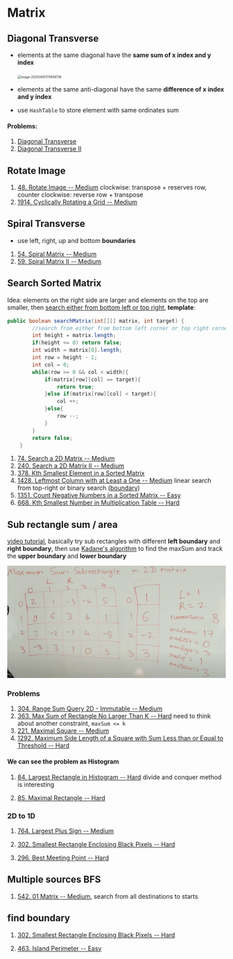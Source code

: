 # Matrix

## Diagonal Transverse

+ elements at the same diagonal have the **same sum of x index and y index**

  <img src="C:\Users\yluo\AppData\Roaming\Typora\typora-user-images\image-20210405170949738.png" alt="image-20210405170949738" style="zoom:50%;" />

+ elements at the same anti-diagonal have the same **difference of x index and y index**

+ use `HashTable` to store element with same ordinates sum

#### Problems:

1. [Diagonal Transverse](https://leetcode.com/problems/diagonal-traverse/) 
2. [Diagonal Transverse II](https://leetcode.com/problems/diagonal-traverse-ii/)



## Rotate Image

1. [48. Rotate Image -- Medium](https://leetcode.com/problems/rotate-image/) clockwise: transpose + reserves row, counter clockwise: reverse row + transpose
1. [1914. Cyclically Rotating a Grid -- Medium](https://leetcode.com/problems/cyclically-rotating-a-grid/)

## Spiral Transverse

+ use left, right, up and bottom **boundaries**

1. [54. Spiral Matrix -- Medium](https://leetcode.com/problems/spiral-matrix)
2. [59. Spiral Matrix II -- Medium](https://leetcode.com/problems/spiral-matrix-ii)



## Search Sorted Matrix

Idea: elements on the right side are larger and elements on the top are smaller, then <u>search either from bottom left or top right</u>, **template**:

```java
public boolean searchMatrix(int[][] matrix, int target) {
        //search from either from bottom left corner or top right corner
        int height = matrix.length;
        if(height <= 0) return false;
        int width = matrix[0].length;
        int row = height - 1;
        int col = 0;
        while(row >= 0 && col < width){
            if(matrix[row][col] == target){
                return true;
            }else if(matrix[row][col] < target){
                col ++;
            }else{
                row --;
            }
        }
        return false;
    }
```

1. [74. Search a 2D Matrix -- Medium](https://leetcode.com/problems/search-a-2d-matrix/)
2. [240. Search a 2D Matrix II -- Medium](https://leetcode.com/problems/search-a-2d-matrix-ii/)
3. [378. Kth Smallest Element in a Sorted Matrix](https://leetcode.com/problems/kth-smallest-element-in-a-sorted-matrix/)
4. [1428. Leftmost Column with at Least a One -- Medium](https://leetcode.com/problems/leftmost-column-with-at-least-a-one/) linear search from top-right or binary search (<u>boundary</u>)
4. [1351. Count Negative Numbers in a Sorted Matrix -- Easy](https://leetcode.com/problems/count-negative-numbers-in-a-sorted-matrix/)
4. [668. Kth Smallest Number in Multiplication Table -- Hard](https://leetcode.com/problems/kth-smallest-number-in-multiplication-table/)



## Sub rectangle sum / area

[video tutorial](https://www.youtube.com/watch?v=yCQN096CwWM), basically try  sub rectangles with different **left boundary** and **right boundary**, then use [Kadane's algorithm](https://leetcode.com/playground/nJeWZGBV) to find the maxSum and track the **upper boundary** and **lower boundary**

<img src="images/image-20210703224806916.png" alt="image-20210703224806916" style="zoom:50%;" />

### Problems

1. [304. Range Sum Query 2D - Immutable -- Medium](https://leetcode.com/problems/range-sum-query-2d-immutable/submissions/)
2. [363. Max Sum of Rectangle No Larger Than K --  Hard](https://leetcode.com/problems/max-sum-of-rectangle-no-larger-than-k/) need to think about another constraint, `maxSum <= k`
3. [221. Maximal Square -- Medium](https://leetcode.com/problems/maximal-square/)
3. [1292. Maximum Side Length of a Square with Sum Less than or Equal to Threshold -- Hard](https://leetcode.com/problems/maximum-side-length-of-a-square-with-sum-less-than-or-equal-to-threshold/)

#### We can see the problem as Histogram 

1. [84. Largest Rectangle in Histogram -- Hard](https://leetcode.com/problems/largest-rectangle-in-histogram/) divide and conquer method is interesting

2. [85. Maximal Rectangle -- Hard](https://leetcode.com/problems/maximal-rectangle/) 



### 2D to 1D

1. [764. Largest Plus Sign -- Medium](https://leetcode.com/problems/largest-plus-sign)

2. [302. Smallest Rectangle Enclosing Black Pixels -- Hard](https://leetcode.com/problems/smallest-rectangle-enclosing-black-pixels/)

3. [296. Best Meeting Point -- Hard](https://leetcode.com/problems/best-meeting-point/)



## Multiple sources BFS

1. [542. 01 Matrix -- Medium](https://leetcode.com/problems/01-matrix/), search from all destinations to starts



## find boundary

1. [302. Smallest Rectangle Enclosing Black Pixels -- Hard](https://leetcode.com/problems/smallest-rectangle-enclosing-black-pixels/)

2. [463. Island Perimeter --  Easy](https://leetcode.com/problems/island-perimeter)
